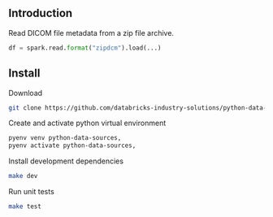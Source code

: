 
## Introduction
Read DICOM file metadata from a zip file archive.

```python
df = spark.read.format("zipdcm").load(...)
```


## Install


Download
```bash
git clone https://github.com/databricks-industry-solutions/python-data-sources.git 
```

Create and activate python virtual environment
```bash
pyenv venv python-data-sources, 
pyenv activate python-data-sources, 
```

Install development dependencies
```bash
make dev
```

Run unit tests
```bash
make test
```
